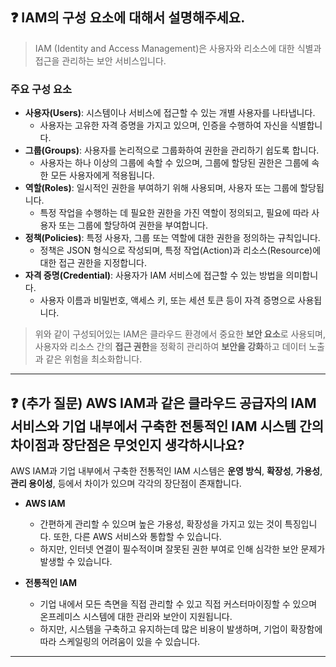 ## ❓ IAM의 구성 요소에 대해서 설명해주세요.

> IAM (Identity and Access Management)은 사용자와 리소스에 대한 식별과 접근을 관리하는 보안 서비스입니다.

### 주요 구성 요소
- **사용자(Users)**: 시스템이나 서비스에 접근할 수 있는 개별 사용자를 나타냅니다. 
  - 사용자는 고유한 자격 증명을 가지고 있으며, 인증을 수행하여 자신을 식별합니다.
- **그룹(Groups)**: 사용자를 논리적으로 그룹화하여 권한을 관리하기 쉽도록 합니다. 
  - 사용자는 하나 이상의 그룹에 속할 수 있으며, 그룹에 할당된 권한은 그룹에 속한 모든 사용자에게 적용됩니다.
- **역할(Roles)**: 일시적인 권한을 부여하기 위해 사용되며, 사용자 또는 그룹에 할당됩니다. 
  - 특정 작업을 수행하는 데 필요한 권한을 가진 역할이 정의되고, 필요에 따라 사용자 또는 그룹에 할당하여 권한을 부여합니다.
- **정책(Policies)**: 특정 사용자, 그룹 또는 역할에 대한 권한을 정의하는 규칙입니다. 
  - 정책은 JSON 형식으로 작성되며, 특정 작업(Action)과 리소스(Resource)에 대한 접근 권한을 지정합니다.
- **자격 증명(Credential)**: 사용자가 IAM 서비스에 접근할 수 있는 방법을 의미합니다. 
  - 사용자 이름과 비밀번호, 액세스 키, 또는 세션 토큰 등이 자격 증명으로 사용됩니다.

> 위와 같이 구성되어있는 IAM은 클라우드 환경에서 중요한 **보안 요소**로 사용되며, 사용자와 리소스 간의 **접근 권한**을 정확히 관리하여 **보안을 강화**하고 데이터 노출과 같은 위험을 최소화합니다.

---

## ❓ (추가 질문) AWS IAM과 같은 클라우드 공급자의 IAM 서비스와 기업 내부에서 구축한 전통적인 IAM 시스템 간의 차이점과 장단점은 무엇인지 생각하시나요?

AWS IAM과 기업 내부에서 구축한 전통적인 IAM 시스템은 **운영 방식**, **확장성**, **가용성**, **관리 용이성**, 등에서 차이가 있으며 각각의 장단점이 존재합니다.
- **AWS IAM**
  - 간편하게 관리할 수 있으며 높은 가용성, 확장성을 가지고 있는 것이 특징입니다. 또한, 다른 AWS 서비스와 통합할 수 있습니다.
  - 하지만, 인터넷 연결이 필수적이며 잘못된 권한 부여로 인해 심각한 보안 문제가 발생할 수 있습니다.

- **전통적인 IAM**
  - 기업 내에서 모든 측면을 직접 관리할 수 있고 직접 커스터마이징할 수 있으며 온프레미스 시스템에 대한 관리와 보안이 지원됩니다.
  - 하지만, 시스템을 구축하고 유지하는데 많은 비용이 발생하며, 기업이 확장함에 따라 스케일링의 어려움이 있을 수 있습니다.

---
